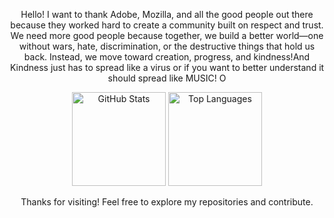 <p align="center">Hello! I want to thank Adobe, Mozilla, and all the good people out there because they worked hard to create a community built on respect and trust. We need more good people because together, we build a better world—one without wars, hate, discrimination, or the destructive things that hold us back. Instead, we move toward creation, progress, and kindness!And Kindness just has to spread like a virus or if you want to better understand it should spread like MUSIC!
 O</p>
<p align="center">
  <img height="150" src="https://github-readme-stats.vercel.app/api?username=KostasSliazas&show_icons=true&theme=dark&hide_border=true" alt="GitHub Stats"/>
  <img height="150" src="https://github-readme-stats.vercel.app/api/top-langs/?username=KostasSliazas&layout=compact&theme=dark&hide_border=true" alt="Top Languages"/>
</p>
<p align="center">Thanks for visiting! Feel free to explore my repositories and contribute.</p>

